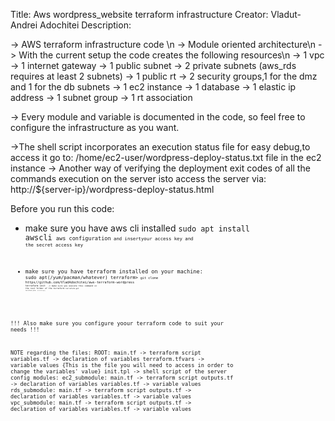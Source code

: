Title: Aws wordpress_website terraform infrastructure
Creator: Vladut-Andrei Adochitei
Description:

-> AWS terraform infrastructure code \n
-> Module oriented architecture\n
-> With the current setup the code creates the following resources\n
      -> 1 vpc
      -> 1 internet gateway
      -> 1 public subnet
      -> 2 private subnets (aws_rds requires at least 2 subnets)
      -> 1 public rt
      -> 2 security groups,1 for the dmz and 1 for the db subnets
      -> 1 ec2 instance
      -> 1 database
      -> 1 elastic ip address
      -> 1 subnet group
      -> 1 rt association

-> Every module and variable is documented in the code, so feel free to configure the infrastructure as you want.

->The shell script incorporates an execution status file for easy debug,to access it go to:
      /home/ec2-user/wordpress-deploy-status.txt file in the ec2 instance
-> Another way of verifying the deployment exit codes of all the commands execution on the server isto access the server via: 
      http://${server-ip}/wordpress-deploy-status.html 

Before you run this code:
+ make sure you have aws cli installed
<code>sudo apt install awscli<code>
<code>aws configuration<code> 
and insertyour access key and the secret access key

+ make sure you have terraform installed on your machine: 
<code>sudo apt(/yum/pacman/whatever) terraform><code>
<code>git clone https//github.com/VladAdochitei/aws-terraform-wordpress<code>
<code>terraform init <code> -> make sure you execute this command in the root folder of the terraform
<code>terraform get <code>
<code>terraform plan <code>
<code>terraform apply <code>

!!! Also make sure you configure yoour terraform code to suit your needs !!!

NOTE regarding the files:
      ROOT:
       main.tf                      -> terraform script
       variables.tf                 -> declaration of variables
       terraform.tfvars             -> variable values      {This is the file you will need to access in order to change the variables' value}
       init.tpl                     -> shell script of the server config
       modules:
            ec2_submodule:
                  main.tf           -> terraform script
                  outputs.tf        -> declaration of variables
                  variables.tf      -> variable values
            rds_submodule:
                  main.tf           -> terraform script
                  outputs.tf        -> declaration of variables
                  variables.tf      -> variable values
            vpc_submodule:
                  main.tf           -> terraform script
                  outputs.tf        -> declaration of variables
                  variables.tf      -> variable values
             
